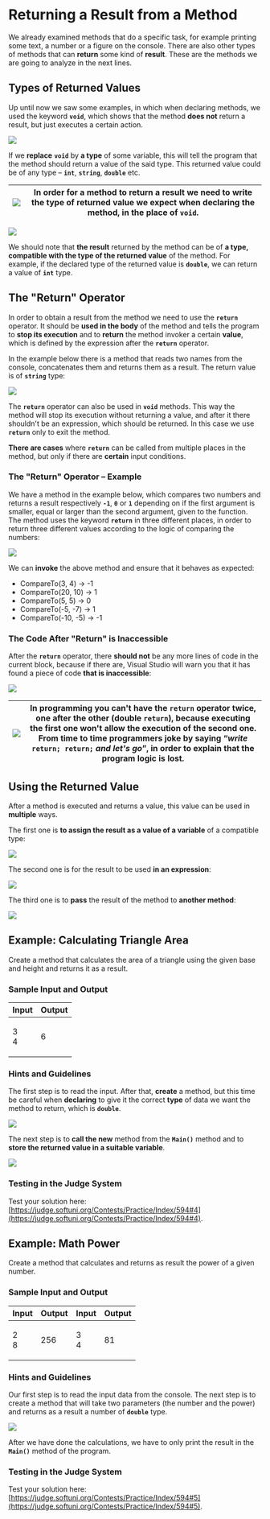 # Returning a Result from a Method

We already examined methods that do a specific task, for example printing some text, a number or a figure on the console. There are also other types of methods that can **return** some kind of **result**. These are the methods we are going to analyze in the next lines.

## Types of Returned Values

Up until now we saw some examples, in which when declaring methods, we used the keyword **`void`**, which shows that the method **does not** return a result, but just executes a certain action.

![](../../../assets/chapter-10-images/10.Return-types-01.png)

If we **replace** **`void`** by **a type** of some variable, this will tell the program that the method should return a value of the said type. This returned value could be of any type – **`int`**, **`string`**, **`double`** etc.

| ![](../../../assets/alert-icon.png) | In order for a method to return **a result** we need to write the type of returned value we expect when declaring the method, in the place of `void`. |
| ----------------------------------- | ----------------------------------------------------------------------------------------------------------------------------------------------------- |

![](../../../assets/chapter-10-images/10.Return-types-02.png)

We should note that **the result** returned by the method can be of **a type, compatible with the type of the returned value** of the method. For example, if the declared type of the returned value is **`double`**, we can return a value of **`int`** type.

## The "Return" Operator

In order to obtain a result from the method we need to use the **`return`** operator. It should be **used in the body** of the method and tells the program to **stop its execution** and to **return** the method invoker a certain **value**, which is defined by the expression after the **`return`** operator.

In the example below there is a method that reads two names from the console, concatenates them and returns them as a result. The return value is of **`string`** type:

![](../../../assets/chapter-10-images/11.Return-operator-01.png)

The **`return`** operator can also be used in **`void`** methods. This way the method will stop its execution without returning a value, and after it there shouldn't be an expression, which should be returned. In this case we use **`return`** only to exit the method.

**There are cases** where **`return`** can be called from multiple places in the method, but only if there are **certain** input conditions.

### The "Return" Operator – Example

We have a method in the example below, which compares two numbers and returns a result respectively **`-1`**, **`0`** or **`1`** depending on if the first argument is smaller, equal or larger than the second argument, given to the function. The method uses the keyword **`return`** in three different places, in order to return three different values according to the logic of comparing the numbers:

![](../../../assets/chapter-10-images/11.Return-operator-02.png)

We can **invoke** the above method and ensure that it behaves as expected:

* CompareTo(3, 4) → -1
* CompareTo(20, 10) → 1
* CompareTo(5, 5) → 0
* CompareTo(-5, -7) → 1
* CompareTo(-10, -5) → -1

### The Code After "Return" is Inaccessible

After the **`return`** operator, there **should not** be any more lines of code in the current block, because if there are, Visual Studio will warn you that it has found a piece of code **that is inaccessible**:

![](../../../assets/chapter-10-images/11.Return-operator-03.png)

| ![](../../../assets/alert-icon.png) | In programming you can't have the `return` operator twice, one after the other (double `return`), because executing the first one won't allow the execution of the second one. From time to time programmers joke by saying “_write_ `return; return;` _and let's go_”, in order to explain that the program logic is lost. |
| ----------------------------------- | --------------------------------------------------------------------------------------------------------------------------------------------------------------------------------------------------------------------------------------------------------------------------------------------------------------------------- |

## Using the Returned Value

After a method is executed and returns a value, this value can be used in **multiple** ways.

The first one is **to assign the result as a value of a variable** of a compatible type:

![](../../../assets/chapter-10-images/12.Return-value-01.png)

The second one is for the result to be used **in an expression**:

![](../../../assets/chapter-10-images/12.Return-value-02.png)

The third one is to **pass** the result of the method to **another method**:

![](../../../assets/chapter-10-images/12.Return-value-03.png)

## Example: Calculating Triangle Area

Create a method that calculates the area of a triangle using the given base and height and returns it as a result.

### Sample Input and Output

| Input         | Output |
| ------------- | ------ |
| <p>3<br>4</p> | 6      |

### Hints and Guidelines

The first step is to read the input. After that, **create** a method, but this time be careful when **declaring** to give it the correct **type** of data we want the method to return, which is **`double`**.

![](../../../assets/chapter-10-images/13.Calculate-triangle-area-01.png)

The next step is to **call the new** method from the **`Main()`** method and to **store the returned value in a suitable variable**.

![](../../../assets/chapter-10-images/13.Calculate-triangle-area-02.png)

### Testing in the Judge System

Test your solution here: [https://judge.softuni.org/Contests/Practice/Index/594#4](https://judge.softuni.org/Contests/Practice/Index/594#4).

## Example: Math Power

Create a method that calculates and returns as result the power of a given number.

### Sample Input and Output

| Input         | Output | Input         | Output |
| ------------- | ------ | ------------- | ------ |
| <p>2<br>8</p> | 256    | <p>3<br>4</p> | 81     |

### Hints and Guidelines

Our first step is to read the input data from the console. The next step is to create a method that will take two parameters (the number and the power) and returns as a result a number of **`double`** type.

![](../../../assets/chapter-10-images/14.Number-power-01.png)

After we have done the calculations, we have to only print the result in the **`Main()`** method of the program.

### Testing in the Judge System

Test your solution here: [https://judge.softuni.org/Contests/Practice/Index/594#5](https://judge.softuni.org/Contests/Practice/Index/594#5).
